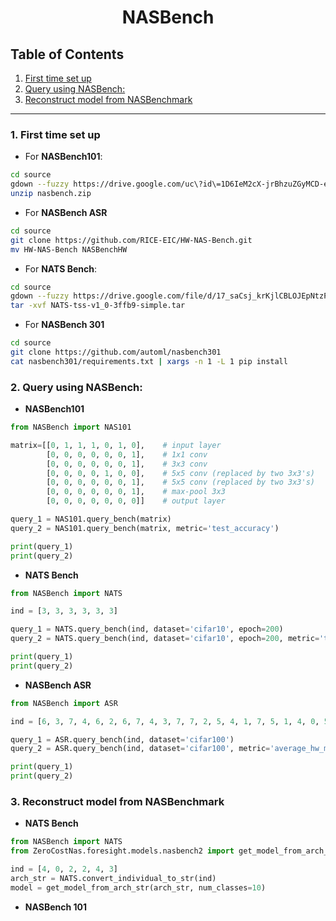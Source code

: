 <div align='center'>

# NASBench

</div>

## Table of Contents
1. [First time set up](#1-first-time-set-up)
2. [Query using NASBench:](#2-query-using-nasbench)
3. [Reconstruct model from NASBenchmark](#3-reconstruct-model-from-nasbenchmark)

-----

###  1. First time set up
- For **NASBench101**: 
```bash
cd source  
gdown --fuzzy https://drive.google.com/uc\?id\=1D6IeM2cX-jrBhzuZGyMCD-emEXm6ndDW
unzip nasbench.zip
```
- For **NASBench ASR**
```bash
cd source 
git clone https://github.com/RICE-EIC/HW-NAS-Bench.git
mv HW-NAS-Bench NASBenchHW
```
- For **NATS Bench**: 
```bash
cd source
gdown --fuzzy https://drive.google.com/file/d/17_saCsj_krKjlCBLOJEpNtzPXArMCqxU/view
tar -xvf NATS-tss-v1_0-3ffb9-simple.tar
```

- For **NASBench 301**
```bash
cd source 
git clone https://github.com/automl/nasbench301
cat nasbench301/requirements.txt | xargs -n 1 -L 1 pip install
```

### 2. Query using NASBench:
- **NASBench101**
```python
from NASBench import NAS101

matrix=[[0, 1, 1, 1, 0, 1, 0],    # input layer
        [0, 0, 0, 0, 0, 0, 1],    # 1x1 conv
        [0, 0, 0, 0, 0, 0, 1],    # 3x3 conv
        [0, 0, 0, 0, 1, 0, 0],    # 5x5 conv (replaced by two 3x3's)
        [0, 0, 0, 0, 0, 0, 1],    # 5x5 conv (replaced by two 3x3's)
        [0, 0, 0, 0, 0, 0, 1],    # max-pool 3x3
        [0, 0, 0, 0, 0, 0, 0]]    # output layer

query_1 = NAS101.query_bench(matrix) 
query_2 = NAS101.query_bench(matrix, metric='test_accuracy')

print(query_1)
print(query_2)
```
- **NATS Bench**
```python
from NASBench import NATS

ind = [3, 3, 3, 3, 3, 3]

query_1 = NATS.query_bench(ind, dataset='cifar10', epoch=200)
query_2 = NATS.query_bench(ind, dataset='cifar10', epoch=200, metric='test-accuracy')

print(query_1)
print(query_2)
```
- **NASBench ASR**
```python
from NASBench import ASR 

ind = [6, 3, 7, 4, 6, 2, 6, 7, 4, 3, 7, 7, 2, 5, 4, 1, 7, 5, 1, 4, 0, 5]

query_1 = ASR.query_bench(ind, dataset='cifar100')
query_2 = ASR.query_bench(ind, dataset='cifar100', metric='average_hw_metric')

print(query_1)
print(query_2)
```
### 3. Reconstruct model from NASBenchmark
- **NATS Bench**
```python
from NASBench import NATS
from ZeroCostNas.foresight.models.nasbench2 import get_model_from_arch_str

ind = [4, 0, 2, 2, 4, 3]
arch_str = NATS.convert_individual_to_str(ind)
model = get_model_from_arch_str(arch_str, num_classes=10)
```

- **NASBench 101**
```python

```